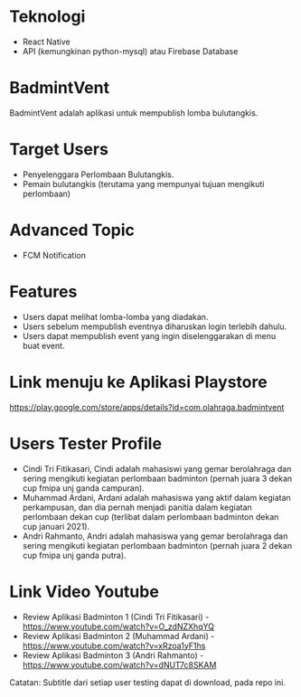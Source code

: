 # Teknologi
- React Native
- API (kemungkinan python-mysql) atau Firebase Database

# BadmintVent

BadmintVent adalah aplikasi untuk mempublish lomba bulutangkis.

# Target Users

- Penyelenggara Perlombaan Bulutangkis.
- Pemain bulutangkis (terutama yang mempunyai tujuan mengikuti perlombaan)

# Advanced Topic

- FCM Notification

# Features

- Users dapat melihat lomba-lomba yang diadakan.
- Users sebelum mempublish eventnya diharuskan login terlebih dahulu.
- Users dapat mempublish event yang ingin diselenggarakan di menu buat event.

# Link menuju ke Aplikasi Playstore
https://play.google.com/store/apps/details?id=com.olahraga.badmintvent

# Users Tester Profile
- Cindi Tri Fitikasari, Cindi adalah mahasiswi yang gemar berolahraga dan sering mengikuti kegiatan perlombaan badminton (pernah juara 3 dekan cup fmipa unj ganda campuran).
- Muhammad Ardani, Ardani adalah mahasiswa yang aktif dalam kegiatan perkampusan, dan dia pernah menjadi panitia dalam kegiatan perlombaan dekan cup (terlibat dalam perlombaan badminton dekan cup januari 2021).
- Andri Rahmanto, Andri adalah mahasiswa yang gemar berolahraga dan sering mengikuti kegiatan perlombaan badminton (pernah juara 2 dekan cup fmipa unj ganda putra).

# Link Video Youtube
- Review Aplikasi Badminton 1 (Cindi Tri Fitikasari) - https://www.youtube.com/watch?v=O_zdNZXhqYQ
- Review Aplikasi Badminton 2 (Muhammad Ardani) - https://www.youtube.com/watch?v=xRzoa1yF1hs
- Review Aplikasi Badminton 3 (Andri Rahmanto) - https://www.youtube.com/watch?v=dNUT7c8SKAM

Catatan: Subtitle dari setiap user testing dapat di download, pada repo ini.
